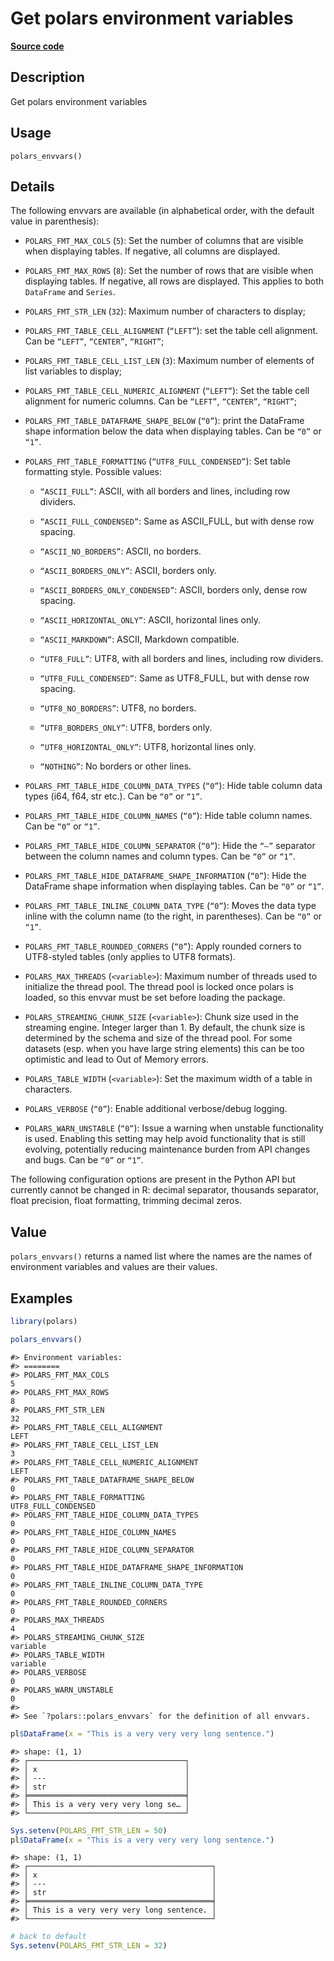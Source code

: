 

# Get polars environment variables

[**Source code**](https://github.com/pola-rs/r-polars/tree/741f9cd2614b3302a4d033bcae447425e1b91191/R/polars_envvars.R#L84)

## Description

Get polars environment variables

## Usage

<pre><code class='language-R'>polars_envvars()
</code></pre>

## Details

The following envvars are available (in alphabetical order, with the
default value in parenthesis):

<ul>
<li>

<code>POLARS_FMT_MAX_COLS</code> (<code>5</code>): Set the number of
columns that are visible when displaying tables. If negative, all
columns are displayed.

</li>
<li>

<code>POLARS_FMT_MAX_ROWS</code> (<code>8</code>): Set the number of
rows that are visible when displaying tables. If negative, all rows are
displayed. This applies to both <code>DataFrame</code> and
<code>Series</code>.

</li>
<li>

<code>POLARS_FMT_STR_LEN</code> (<code>32</code>): Maximum number of
characters to display;

</li>
<li>

<code>POLARS_FMT_TABLE_CELL_ALIGNMENT</code> (<code>“LEFT”</code>): set
the table cell alignment. Can be <code>“LEFT”</code>,
<code>“CENTER”</code>, <code>“RIGHT”</code>;

</li>
<li>

<code>POLARS_FMT_TABLE_CELL_LIST_LEN</code> (<code>3</code>): Maximum
number of elements of list variables to display;

</li>
<li>

<code>POLARS_FMT_TABLE_CELL_NUMERIC_ALIGNMENT</code>
(<code>“LEFT”</code>): Set the table cell alignment for numeric columns.
Can be <code>“LEFT”</code>, <code>“CENTER”</code>, <code>“RIGHT”</code>;

</li>
<li>

<code>POLARS_FMT_TABLE_DATAFRAME_SHAPE_BELOW</code> (<code>“0”</code>):
print the DataFrame shape information below the data when displaying
tables. Can be <code>“0”</code> or <code>“1”</code>.

</li>
<li>

<code>POLARS_FMT_TABLE_FORMATTING</code>
(<code>“UTF8_FULL_CONDENSED”</code>): Set table formatting style.
Possible values:

<ul>
<li>

<code>“ASCII_FULL”</code>: ASCII, with all borders and lines, including
row dividers.

</li>
<li>

<code>“ASCII_FULL_CONDENSED”</code>: Same as ASCII_FULL, but with dense
row spacing.

</li>
<li>

<code>“ASCII_NO_BORDERS”</code>: ASCII, no borders.

</li>
<li>

<code>“ASCII_BORDERS_ONLY”</code>: ASCII, borders only.

</li>
<li>

<code>“ASCII_BORDERS_ONLY_CONDENSED”</code>: ASCII, borders only, dense
row spacing.

</li>
<li>

<code>“ASCII_HORIZONTAL_ONLY”</code>: ASCII, horizontal lines only.

</li>
<li>

<code>“ASCII_MARKDOWN”</code>: ASCII, Markdown compatible.

</li>
<li>

<code>“UTF8_FULL”</code>: UTF8, with all borders and lines, including
row dividers.

</li>
<li>

<code>“UTF8_FULL_CONDENSED”</code>: Same as UTF8_FULL, but with dense
row spacing.

</li>
<li>

<code>“UTF8_NO_BORDERS”</code>: UTF8, no borders.

</li>
<li>

<code>“UTF8_BORDERS_ONLY”</code>: UTF8, borders only.

</li>
<li>

<code>“UTF8_HORIZONTAL_ONLY”</code>: UTF8, horizontal lines only.

</li>
<li>

<code>“NOTHING”</code>: No borders or other lines.

</li>
</ul>
</li>
<li>

<code>POLARS_FMT_TABLE_HIDE_COLUMN_DATA_TYPES</code> (<code>“0”</code>):
Hide table column data types (i64, f64, str etc.). Can be
<code>“0”</code> or <code>“1”</code>.

</li>
<li>

<code>POLARS_FMT_TABLE_HIDE_COLUMN_NAMES</code> (<code>“0”</code>): Hide
table column names. Can be <code>“0”</code> or <code>“1”</code>.

</li>
<li>

<code>POLARS_FMT_TABLE_HIDE_COLUMN_SEPARATOR</code> (<code>“0”</code>):
Hide the <code>“—”</code> separator between the column names and column
types. Can be <code>“0”</code> or <code>“1”</code>.

</li>
<li>

<code>POLARS_FMT_TABLE_HIDE_DATAFRAME_SHAPE_INFORMATION</code>
(<code>“0”</code>): Hide the DataFrame shape information when displaying
tables. Can be <code>“0”</code> or <code>“1”</code>.

</li>
<li>

<code>POLARS_FMT_TABLE_INLINE_COLUMN_DATA_TYPE</code>
(<code>“0”</code>): Moves the data type inline with the column name (to
the right, in parentheses). Can be <code>“0”</code> or <code>“1”</code>.

</li>
<li>

<code>POLARS_FMT_TABLE_ROUNDED_CORNERS</code> (<code>“0”</code>): Apply
rounded corners to UTF8-styled tables (only applies to UTF8 formats).

</li>
<li>

<code>POLARS_MAX_THREADS</code>
(<code style="white-space: pre;">\<variable\></code>): Maximum number of
threads used to initialize the thread pool. The thread pool is locked
once polars is loaded, so this envvar must be set before loading the
package.

</li>
<li>

<code>POLARS_STREAMING_CHUNK_SIZE</code>
(<code style="white-space: pre;">\<variable\></code>): Chunk size used
in the streaming engine. Integer larger than 1. By default, the chunk
size is determined by the schema and size of the thread pool. For some
datasets (esp. when you have large string elements) this can be too
optimistic and lead to Out of Memory errors.

</li>
<li>

<code>POLARS_TABLE_WIDTH</code>
(<code style="white-space: pre;">\<variable\></code>): Set the maximum
width of a table in characters.

</li>
<li>

<code>POLARS_VERBOSE</code> (<code>“0”</code>): Enable additional
verbose/debug logging.

</li>
<li>

<code>POLARS_WARN_UNSTABLE</code> (<code>“0”</code>): Issue a warning
when unstable functionality is used. Enabling this setting may help
avoid functionality that is still evolving, potentially reducing
maintenance burden from API changes and bugs. Can be <code>“0”</code> or
<code>“1”</code>.

</li>
</ul>

The following configuration options are present in the Python API but
currently cannot be changed in R: decimal separator, thousands
separator, float precision, float formatting, trimming decimal zeros.

## Value

<code>polars_envvars()</code> returns a named list where the names are
the names of environment variables and values are their values.

## Examples

``` r
library(polars)

polars_envvars()
```

    #> Environment variables:
    #> ========                                                                     
    #> POLARS_FMT_MAX_COLS                                                 5
    #> POLARS_FMT_MAX_ROWS                                                 8
    #> POLARS_FMT_STR_LEN                                                 32
    #> POLARS_FMT_TABLE_CELL_ALIGNMENT                                  LEFT
    #> POLARS_FMT_TABLE_CELL_LIST_LEN                                      3
    #> POLARS_FMT_TABLE_CELL_NUMERIC_ALIGNMENT                          LEFT
    #> POLARS_FMT_TABLE_DATAFRAME_SHAPE_BELOW                              0
    #> POLARS_FMT_TABLE_FORMATTING                       UTF8_FULL_CONDENSED
    #> POLARS_FMT_TABLE_HIDE_COLUMN_DATA_TYPES                             0
    #> POLARS_FMT_TABLE_HIDE_COLUMN_NAMES                                  0
    #> POLARS_FMT_TABLE_HIDE_COLUMN_SEPARATOR                              0
    #> POLARS_FMT_TABLE_HIDE_DATAFRAME_SHAPE_INFORMATION                   0
    #> POLARS_FMT_TABLE_INLINE_COLUMN_DATA_TYPE                            0
    #> POLARS_FMT_TABLE_ROUNDED_CORNERS                                    0
    #> POLARS_MAX_THREADS                                                  4
    #> POLARS_STREAMING_CHUNK_SIZE                                  variable
    #> POLARS_TABLE_WIDTH                                           variable
    #> POLARS_VERBOSE                                                      0
    #> POLARS_WARN_UNSTABLE                                                0
    #> 
    #> See `?polars::polars_envvars` for the definition of all envvars.

``` r
pl$DataFrame(x = "This is a very very very long sentence.")
```

    #> shape: (1, 1)
    #> ┌───────────────────────────────────┐
    #> │ x                                 │
    #> │ ---                               │
    #> │ str                               │
    #> ╞═══════════════════════════════════╡
    #> │ This is a very very very long se… │
    #> └───────────────────────────────────┘

``` r
Sys.setenv(POLARS_FMT_STR_LEN = 50)
pl$DataFrame(x = "This is a very very very long sentence.")
```

    #> shape: (1, 1)
    #> ┌─────────────────────────────────────────┐
    #> │ x                                       │
    #> │ ---                                     │
    #> │ str                                     │
    #> ╞═════════════════════════════════════════╡
    #> │ This is a very very very long sentence. │
    #> └─────────────────────────────────────────┘

``` r
# back to default
Sys.setenv(POLARS_FMT_STR_LEN = 32)
```
